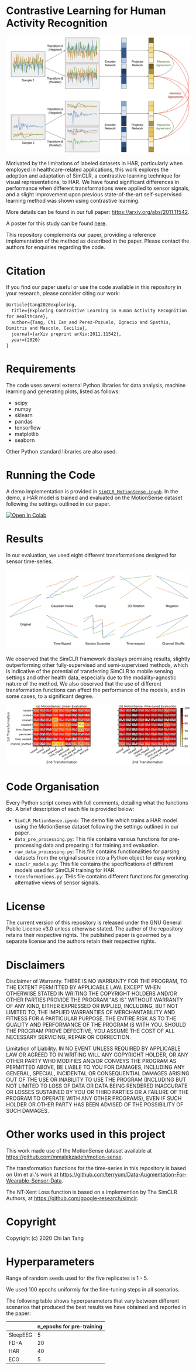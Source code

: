# Contrastive Learning for Human Activity Recognition

![Contrastive Learning for Human Activity Recognition](./img/SimCLR_HAR.png "Contrastive Learning for Human Activity Recognition")

Motivated by the limitations of labeled datasets in HAR, particularly when employed in healthcare-related applications, this work explores the adoption and adaptation of SimCLR, a contrastive learning technique for visual representations, to HAR. We have found significant differences in performance when  different transformations were applied to sensor signals, and a slight improvement upon previous state-of-the-art self-supervised learning method was shown using contrastive learning.

More details can be found in our full paper: https://arxiv.org/abs/2011.11542.

A poster for this study can be found [here](https://iantangc.github.io/files/ML4MH_NeurIPS_2020_Tang_Poster.pdf).

This repository complements our paper, providing a reference implementation of the method as described in the paper. Please contact the authors for enquiries regarding the code.

# Citation

If you find our paper useful or use the code available in this repository in your research, please consider citing our work:

```
@article{tang2020exploring,
  title={Exploring Contrastive Learning in Human Activity Recognition for Healthcare},
  author={Tang, Chi Ian and Perez-Pozuelo, Ignacio and Spathis, Dimitris and Mascolo, Cecilia},
  journal={arXiv preprint arXiv:2011.11542},
  year={2020}
}
```

# Requirements
The code uses several external Python libraries for data analysis, machine learning and generating plots, listed as follows:

- scipy
- numpy
- sklearn
- pandas
- tensorflow
- matplotlib
- seaborn

Other Python standard libraries are also used.

# Running the Code

A demo implementation is provided in [`SimCLR_MotionSense.ipynb`](https://github.com/iantangc/ContrastiveLearning/blob/main/SimCLR_MotionSense.ipynb). In the demo, a HAR model is trained and evaluated on the MotionSense dataset following the settings outlined in our paper.

[![Open In Colab](https://colab.research.google.com/assets/colab-badge.svg)](https://colab.research.google.com/github/iantangc/ContrastiveLearning/blob/main/SimCLR_MotionSense.ipynb)


# Results
In our evaluation, we used eight different transformations designed for sensor time-series.

![Transformations](./img/transformations.png "Transformations")

We observed that the SimCLR framework displays promising results, slightly outperforming other fully-supervised and semi-supervised methods, which is indicative of the potential of transferring SimCLR to mobile sensing settings and other health data, especially due to the modality-agnostic nature of the method.  We also observed that the use of different transformation functions can affect the performance of the models, and in some cases, to a significant degree. 

![MotionSense Results](./img/motion_sense_transform_results.png "MotionSense Results")

# Code Organisation

Every Python script comes with full comments, detailing what the functions do. A brief description of each file is provided below:

- `SimCLR_MotionSense.ipynb`: The demo file which trains a HAR model using the MotionSense dataset following the settings outlined in our paper.
- `data_pre_processing.py`: This file contains various functions for pre-processing data and preparing it for training and evaluation.
- `raw_data_processing.py`: This file contains functionalities for parsing datasets from the original source into a Python object for easy working.
- `simclr_models.py`: This file contains the specifications of different models used for SimCLR training for HAR.
- `transformations.py`: THis file contains different functions for generating alternative views of sensor signals.

# License
The current version of this repository is released under the GNU General Public License v3.0 unless otherwise stated. The author of the repository retains their respective rights. The published paper is governed by a separate license and the authors retain their respective rights.

# Disclaimers
Disclaimer of Warranty.
THERE IS NO WARRANTY FOR THE PROGRAM, TO THE EXTENT PERMITTED BY APPLICABLE LAW. EXCEPT WHEN OTHERWISE STATED IN WRITING THE COPYRIGHT HOLDERS AND/OR OTHER PARTIES PROVIDE THE PROGRAM "AS IS" WITHOUT WARRANTY OF ANY KIND, EITHER EXPRESSED OR IMPLIED, INCLUDING, BUT NOT LIMITED TO, THE IMPLIED WARRANTIES OF MERCHANTABILITY AND FITNESS FOR A PARTICULAR PURPOSE. THE ENTIRE RISK AS TO THE QUALITY AND PERFORMANCE OF THE PROGRAM IS WITH YOU. SHOULD THE PROGRAM PROVE DEFECTIVE, YOU ASSUME THE COST OF ALL NECESSARY SERVICING, REPAIR OR CORRECTION.

Limitation of Liability.
IN NO EVENT UNLESS REQUIRED BY APPLICABLE LAW OR AGREED TO IN WRITING WILL ANY COPYRIGHT HOLDER, OR ANY OTHER PARTY WHO MODIFIES AND/OR CONVEYS THE PROGRAM AS PERMITTED ABOVE, BE LIABLE TO YOU FOR DAMAGES, INCLUDING ANY GENERAL, SPECIAL, INCIDENTAL OR CONSEQUENTIAL DAMAGES ARISING OUT OF THE USE OR INABILITY TO USE THE PROGRAM (INCLUDING BUT NOT LIMITED TO LOSS OF DATA OR DATA BEING RENDERED INACCURATE OR LOSSES SUSTAINED BY YOU OR THIRD PARTIES OR A FAILURE OF THE PROGRAM TO OPERATE WITH ANY OTHER PROGRAMS), EVEN IF SUCH HOLDER OR OTHER PARTY HAS BEEN ADVISED OF THE POSSIBILITY OF SUCH DAMAGES.

# Other works used in this project
This work made use of the MotionSense dataset available at https://github.com/mmalekzadeh/motion-sense.

The transformation functions for the time-series in this repository is based on Um et al.'s work at https://github.com/terryum/Data-Augmentation-For-Wearable-Sensor-Data.

The NT-Xent Loss function is based on a implemention by The SimCLR Authors, at https://github.com/google-research/simclr.

# Copyright

Copyright (c) 2020 Chi Ian Tang



# Hyperparameters

Range of random seeds used for the five replicates is 1 - 5.

We used 100 epochs uniformly for the fine-tuning steps in all scenarios.

The following table shows hyperparameters that vary between different scenarios that produced the best results we have obtained and reported in the paper:

|          | n_epochs for pre-training |
| -------- | ------------------------- |
| SleepEEG | 5                         |
| FD-A     | 20                        |
| HAR      | 40                        |
| ECG      | 5                         |

